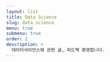 ```yaml
---
layout: list
title: Data Science
slug: data_science
menu: true
submenu: true
order: 2
description: >
  데이터사이언스에 관한 글, 피드백 환영합니다.
---
```

